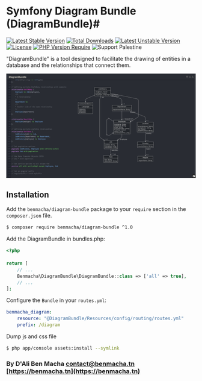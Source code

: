 # Symfony Diagram Bundle (DiagramBundle)#


[![Latest Stable Version](http://poser.pugx.org/benmacha/diagram-bundle/v)](https://packagist.org/packages/benmacha/diagram-bundle) [![Total Downloads](http://poser.pugx.org/benmacha/diagram-bundle/downloads)](https://packagist.org/packages/benmacha/diagram-bundle) [![Latest Unstable Version](http://poser.pugx.org/benmacha/diagram-bundle/v/unstable)](https://packagist.org/packages/benmacha/diagram-bundle) [![License](http://poser.pugx.org/benmacha/diagram-bundle/license)](https://packagist.org/packages/benmacha/diagram-bundle) [![PHP Version Require](http://poser.pugx.org/benmacha/diagram-bundle/require/php)](https://packagist.org/packages/benmacha/diagram-bundle)
![Support Palestine](https://img.shields.io/badge/🇵🇸%20Support-Palestine-008000?style=flat&logo=data:image/svg+xml;base64,...)


"DiagramBundle" is a tool designed to facilitate the drawing of entities in a database and the relationships that connect them.

<p align="center"><a href="https://benmacha.tn" target="_blank">
    <img src="https://github.com/BenMacha/diagram-bundle/blob/master/picture.png?raw=true">
</a></p>

## Installation ##

Add the `benmacha/diagram-bundle` package to your `require` section in the `composer.json` file.

``` bash
$ composer require benmacha/diagram-bundle ^1.0
```


Add the DiagramBundle in bundles.php:

``` php
<?php

return [
    // ...
    Benmacha\DiagramBundle\DiagramBundle::class => ['all' => true],
    // ...
];
```

Configure the `Bundle` in your `routes.yml`:

``` yaml
benmacha_diagram:
    resource: "@DiagramBundle/Resources/config/routing/routes.yml"
    prefix: /diagram
```

Dump js and css file

``` bash
$ php app/console assets:install --symlink
```
### By D'Ali Ben Macha <contact@benmacha.tn> [https://benmacha.tn](https://benmacha.tn) ###
